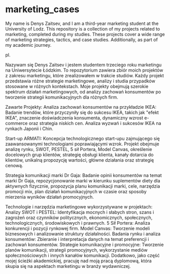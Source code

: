 # marketing_cases
My name is Denys Zaitsev, and I am a third-year marketing student at the University of Lodz. This repository is a collection of my projects related to marketing, completed during my studies. These projects cover a wide range of marketing strategies, tactics, and case studies.  Additionally, as part of my academic journey.

pl.

Nazywam się Denys Zaitsev i jestem studentem trzeciego roku marketingu na Uniwersytecie Łódzkim. To repozytorium zawiera zbiór moich projektów z zakresu marketingu, które zrealizowałem w trakcie studiów. Każdy projekt przedstawia różne strategie marketingowe, analizy i studia przypadków stosowane w różnych kontekstach. Moje projekty obejmują szerokie spektrum działań marketingowych, od analizy zachowań konsumentów po tworzenie strategii komunikacyjnych dla różnych firm.

Zawarte Projekty:
Analiza zachowań konsumentów na przykładzie IKEA: Badanie trendów, które przyczyniły się do sukcesu IKEA, takich jak "efekt IKEA", znaczenie doświadczenia konsumenta, dynamiczny wzrost e-commerce oraz strategia niskich cen. Analiza wyzwań i sukcesów IKEA na rynkach Japonii i Chin.

Start-up ARMATI: Koncepcja technologicznego start-upu zajmującego się zaawansowanymi technologiami poprawiającymi wzrok. Projekt obejmuje analizę rynku, SWOT, PESTEL, 5 sił Portera, Model Canvas, określenie docelowych grup klientów, strategię obsługi klienta, kanały dotarcia do klientów, unikalną propozycję wartości, główne działania oraz strategię cenową.

Strategia komunikacji marki Dr Gaja: Badanie opinii konsumentów na temat marki Dr Gaja, repozycjonowanie marki w kierunku suplementów diety dla aktywnych fizycznie, propozycja planu komunikacji marki, cele, narzędzia promocji mix, plan działań komunikacyjnych w czasie oraz sposoby mierzenia wyników działań promocyjnych.

Technologie i narzędzia marketingowe wykorzystywane w projektach:
Analizy SWOT i PESTEL: Identyfikacja mocnych i słabych stron, szans i zagrożeń oraz czynników politycznych, ekonomicznych, społecznych, technologicznych, środowiskowych i prawnych.
5 Sił Portera: Analiza konkurencji i pozycji rynkowej firm.
Model Canvas: Tworzenie modeli biznesowych i analizowanie struktury działalności.
Badania rynku i analiza konsumentów: Zbieranie i interpretacja danych na temat preferencji i zachowań konsumentów.
Strategie komunikacyjne i promocyjne: Tworzenie planów komunikacji, strategii promocyjnych, wykorzystanie mediów społecznościowych i innych kanałów komunikacji.
Dodatkowo, jako część mojej ścieżki akademickiej, pracuję nad moją pracą dyplomową, która skupia się na aspektach marketingu w branży wydawniczej.



